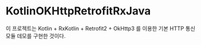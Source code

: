 # KotlinOKHttpRetrofitRxJava
이 프로젝트는 Kotlin + RxKotlin + Retrofit2 + OkHttp3 를 이용한 기본 HTTP 통신 모듈 데모를 구현한 것이다.

